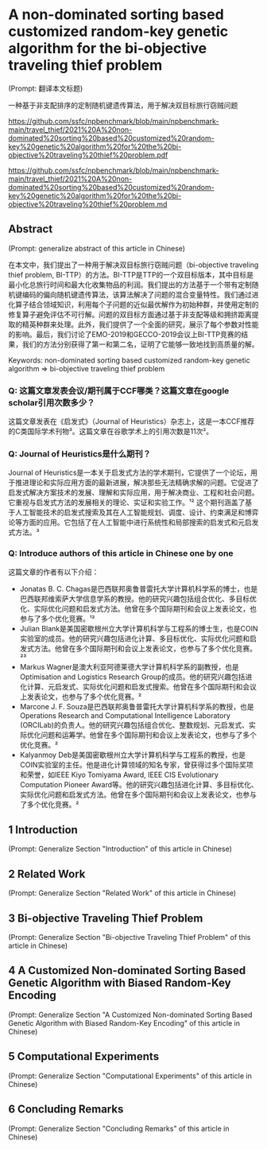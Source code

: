 # A non-dominated sorting based customized random-key genetic algorithm for the bi-objective traveling thief problem

(Prompt: 翻译本文标题)

一种基于非支配排序的定制随机键遗传算法，用于解决双目标旅行窃贼问题

https://github.com/ssfc/npbenchmark/blob/main/npbenchmark-main/travel_thief/2021%20A%20non-dominated%20sorting%20based%20customized%20random-key%20genetic%20algorithm%20for%20the%20bi-objective%20traveling%20thief%20problem.pdf

https://github.com/ssfc/npbenchmark/blob/main/npbenchmark-main/travel_thief/2021%20A%20non-dominated%20sorting%20based%20customized%20random-key%20genetic%20algorithm%20for%20the%20bi-objective%20traveling%20thief%20problem.md

## Abstract

(Prompt: generalize abstract of this article in Chinese)

在本文中，我们提出了一种用于解决双目标旅行窃贼问题（bi-objective traveling thief problem, BI-TTP）的方法。BI-TTP是TTP的一个双目标版本，其中目标是最小化总旅行时间和最大化收集物品的利润。我们提出的方法基于一个带有定制随机键编码的偏向随机键遗传算法，该算法解决了问题的混合变量特性。我们通过进化算子结合领域知识，利用每个子问题的近似最优解作为初始种群，并使用定制的修复算子避免评估不可行解。问题的双目标方面通过基于非支配等级和拥挤距离提取的精英种群来处理。此外，我们提供了一个全面的研究，展示了每个参数对性能的影响。最后，我们讨论了EMO-2019和GECCO-2019会议上BI-TTP竞赛的结果，我们的方法分别获得了第一和第二名，证明了它能够一致地找到高质量的解。

Keywords: non-dominated sorting based customized random-key genetic algorithm => bi-objective traveling thief problem

### Q: 这篇文章发表会议/期刊属于CCF哪类？这篇文章在google scholar引用次数多少？

这篇文章发表在《启发式》（Journal of Heuristics）杂志上，这是一本CCF推荐的C类国际学术刊物³。这篇文章在谷歌学术上的引用次数是11次²。

### Q: Journal of Heuristics是什么期刊？

Journal of Heuristics是一本关于启发式方法的学术期刊，它提供了一个论坛，用于推进理论和实际应用方面的最新进展，解决那些无法精确求解的问题。它促进了启发式解决方案技术的发展、理解和实际应用，用于解决商业、工程和社会问题。它重视与启发式方法的发展相关的理论、实证和实验工作。¹² 这个期刊涵盖了基于人工智能技术的启发式搜索及其在人工智能规划、调度、设计、约束满足和博弈论等方面的应用。它包括了在人工智能中进行系统性和局部搜索的启发式和元启发式方法。³

### Q: Introduce authors of this article in Chinese one by one

这篇文章的作者有以下介绍：

- Jonatas B. C. Chagas是巴西联邦奥鲁普雷托大学计算机科学系的博士，也是巴西联邦维索萨大学信息学系的教授。他的研究兴趣包括组合优化、多目标优化、实际优化问题和启发式方法。他曾在多个国际期刊和会议上发表论文，也参与了多个优化竞赛。¹²
- Julian Blank是美国密歇根州立大学计算机科学与工程系的博士生，也是COIN实验室的成员。他的研究兴趣包括进化计算、多目标优化、实际优化问题和启发式方法。他曾在多个国际期刊和会议上发表论文，也参与了多个优化竞赛。²³
- Markus Wagner是澳大利亚阿德莱德大学计算机科学系的副教授，也是Optimisation and Logistics Research Group的成员。他的研究兴趣包括进化计算、元启发式、实际优化问题和启发式搜索。他曾在多个国际期刊和会议上发表论文，也参与了多个优化竞赛。² 
- Marcone J. F. Souza是巴西联邦奥鲁普雷托大学计算机科学系的教授，也是Operations Research and Computational Intelligence Laboratory (ORCILab)的负责人。他的研究兴趣包括组合优化、整数规划、元启发式、实际优化问题和运筹学。他曾在多个国际期刊和会议上发表论文，也参与了多个优化竞赛。² 
- Kalyanmoy Deb是美国密歇根州立大学计算机科学与工程系的教授，也是COIN实验室的主任。他是进化计算领域的知名专家，曾获得过多个国际奖项和荣誉，如IEEE Kiyo Tomiyama Award, IEEE CIS Evolutionary Computation Pioneer Award等。他的研究兴趣包括进化计算、多目标优化、实际优化问题和启发式方法。他曾在多个国际期刊和会议上发表论文，也参与了多个优化竞赛。²

## 1 Introduction

(Prompt: Generalize Section "Introduction" of this article in Chinese)

## 2 Related Work

(Prompt: Generalize Section "Related Work" of this article in Chinese)

## 3 Bi-objective Traveling Thief Problem

(Prompt: Generalize Section "Bi-objective Traveling Thief Problem" of this article in Chinese)

## 4 A Customized Non-dominated Sorting Based Genetic Algorithm with Biased Random-Key Encoding

(Prompt: Generalize Section "A Customized Non-dominated Sorting Based Genetic Algorithm with Biased Random-Key Encoding" of this article in Chinese)

## 5 Computational Experiments

(Prompt: Generalize Section "Computational Experiments" of this article in Chinese)

## 6 Concluding Remarks

(Prompt: Generalize Section "Concluding Remarks" of this article in Chinese)

